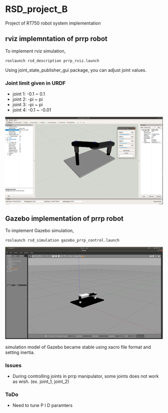 # RSD_project_B

Project of RT750 robot system implementation

## rviz implemntation of prrp robot
To implement rviz simulation, 
    
    roslaunch rsd_description prrp_rviz.launch

Using joint_state_publisher_gui package, you can adjust joint values.
### Joint limit given in URDF
- joint 1: -0.1 ~ 0.1
- joint 2: -pi ~ pi
- joint 3: -pi ~ pi
- joint 4: -0.1 ~ -0.01

![ex_screenshot](./img/rviz.png)

## Gazebo implementation of prrp robot
To implement Gazebo simulation,

    roslaunch rsd_simulation gazebo_prrp_control.launch

![ex_screenshot](./img/gazebo.png)

simulation model of Gazebo became stable using xacro file format and setting inertia.

### Issues
- During controlling joints in prrp manipulator, some joints does not work as wish. (ex. joint_1, joint_2) 
### ToDo
- Need to tune P I D paramters
